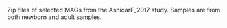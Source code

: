 Zip files of selected MAGs from the AsnicarF_2017 study. Samples are from both newborn and adult samples.
